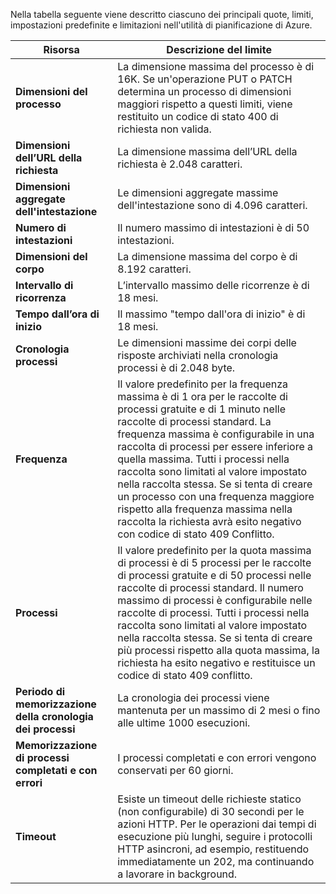Nella tabella seguente viene descritto ciascuno dei principali quote, limiti, impostazioni predefinite e limitazioni nell'utilità di pianificazione di Azure.

| Risorsa | Descrizione del limite |
| --- | --- |
| **Dimensioni del processo** |La dimensione massima del processo è di 16K. Se un'operazione PUT o PATCH determina un processo di dimensioni maggiori rispetto a questi limiti, viene restituito un codice di stato 400 di richiesta non valida. |
| **Dimensioni dell’URL della richiesta** |La dimensione massima dell’URL della richiesta è 2.048 caratteri. |
| **Dimensioni aggregate dell'intestazione** |Le dimensioni aggregate massime dell'intestazione sono di 4.096 caratteri. |
| **Numero di intestazioni** |Il numero massimo di intestazioni è di 50 intestazioni. |
| **Dimensioni del corpo** |La dimensione massima del corpo è di 8.192 caratteri. |
| **Intervallo di ricorrenza** |L’intervallo massimo delle ricorrenze è di 18 mesi. |
| **Tempo dall’ora di inizio** |Il massimo "tempo dall'ora di inizio" è di 18 mesi. |
| **Cronologia processi** |Le dimensioni massime dei corpi delle risposte archiviati nella cronologia processi è di 2.048 byte. |
| **Frequenza** |Il valore predefinito per la frequenza massima è di 1 ora per le raccolte di processi gratuite e di 1 minuto nelle raccolte di processi standard. La frequenza massima è configurabile in una raccolta di processi per essere inferiore a quella massima. Tutti i processi nella raccolta sono limitati al valore impostato nella raccolta stessa. Se si tenta di creare un processo con una frequenza maggiore rispetto alla frequenza massima nella raccolta la richiesta avrà esito negativo con codice di stato 409 Conflitto. |
| **Processi** |Il valore predefinito per la quota massima di processi è di 5 processi per le raccolte di processi gratuite e di 50 processi nelle raccolte di processi standard. Il numero massimo di processi è configurabile nelle raccolte di processi. Tutti i processi nella raccolta sono limitati al valore impostato nella raccolta stessa. Se si tenta di creare più processi rispetto alla quota massima, la richiesta ha esito negativo e restituisce un codice di stato 409 conflitto. |
| **Periodo di memorizzazione della cronologia dei processi** |La cronologia dei processi viene mantenuta per un massimo di 2 mesi o fino alle ultime 1000 esecuzioni. |
| **Memorizzazione di processi completati e con errori** |I processi completati e con errori vengono conservati per 60 giorni. |
| **Timeout** |Esiste un timeout delle richieste statico (non configurabile) di 30 secondi per le azioni HTTP. Per le operazioni dai tempi di esecuzione più lunghi, seguire i protocolli HTTP asincroni, ad esempio, restituendo immediatamente un 202, ma continuando a lavorare in background. |

<!---HONumber=AcomDC_0316_2016-->